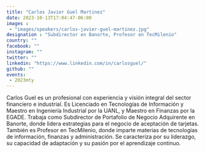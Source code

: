 ```yaml
---
title: "Carlos Javier Guel Martinez"
date: 2023-10-13T17:04:47-06:00
images : 
 - "images/speakers/carlos-javier-guel-martinez.jpg"
designation : "Subdirector en Banorte, Profesor en TecMilenio"
country: ""
facebook: ""
instagram: ""
twitter: ""
linkedin: "https://www.linkedin.com/in/carlosguel/"
github: ""
events: 
 - 2023mty
---
```


Carlos Guel es un profesional con experiencia y visión integral del sector financiero e industrial. Es Licenciado en Tecnologías de Información y Maestro en Ingeniería Industrial por la UANL, y Maestro en Finanzas por la EGADE. Trabaja como Subdirector de Portafolio de Negocio Adquirente en Banorte, donde lidera estrategias para el negocio de aceptación de tarjetas. También es Profesor en TecMilenio, donde imparte materias de tecnologías de información, finanzas y administración. Se caracteriza por su liderazgo, su capacidad de adaptación y su pasión por el aprendizaje continuo.

